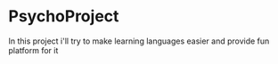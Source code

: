 # PsychoProject
In this project i'll try to make learning languages easier and provide fun platform for it
